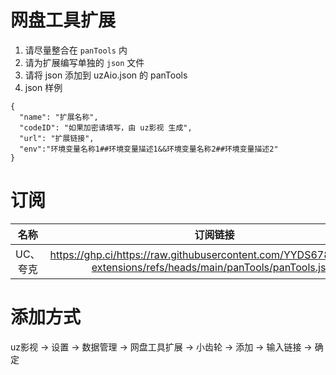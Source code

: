 # 网盘工具扩展

1. 请尽量整合在 `panTools` 内
2. 请为扩展编写单独的 `json` 文件
3. 请将 json 添加到 uzAio.json 的 panTools
4. json 样例
```
{
  "name": "扩展名称",
  "codeID": "如果加密请填写，由 uz影视 生成",
  "url": "扩展链接",
  "env":"环境变量名称1##环境变量描述1&&环境变量名称2##环境变量描述2"
}
```

# 订阅

|   名称   |                                                      订阅链接                                                      |
| :------: | :----------------------------------------------------------------------------------------------------------------: |
| UC、夸克 | https://ghp.ci/https://raw.githubusercontent.com/YYDS678/uzVideo-extensions/refs/heads/main/panTools/panTools.json |

# 添加方式

uz影视 -> 设置 -> 数据管理 -> 网盘工具扩展 -> 小齿轮 -> 添加 -> 输入链接 -> 确定
